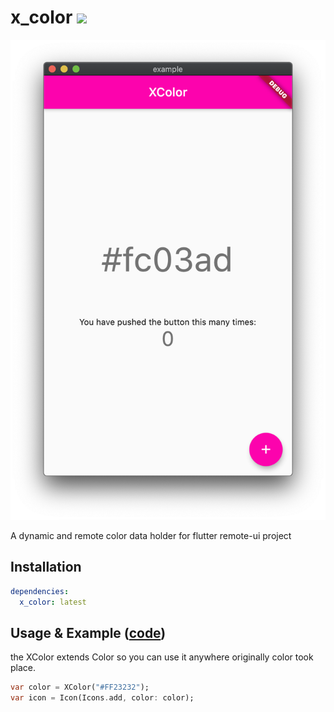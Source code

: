# x_color [![](https://img.shields.io/badge/pub-latest-brightgreen)](https://pub.dev/packages/x_color)

![mac-ss](./doc/images/mac-ss-1.png)

A dynamic and remote color data holder for flutter remote-ui project


## Installation
```yaml
dependencies:
  x_color: latest
```



## Usage & Example ([code](./example))

the XColor extends Color so you can use it anywhere originally color took place.

```dart
var color = XColor("#FF23232");
var icon = Icon(Icons.add, color: color);
```

